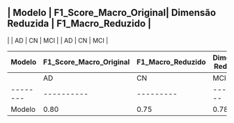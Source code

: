 | Modelo | F1_Score_Macro_Original| Dimensão Reduzida | F1_Macro_Reduzido |
---------------------------------------------------------------------------
|        |   AD  |   CN  |  MCI   |                  | AD | CN | MCI      | 




| Modelo | F1_Score_Macro_Original | F1_Macro_Reduzido | Dimensão Reduzida |
|--------|-------------------------|-------------------|-------------------|
|        | AD       | CN      | MCI     | AD      | CN      | MCI     | AD  | CN  | MCI |
|--------|----------|---------|---------|---------|---------|---------|-----|-----|-----|
| Modelo | 0.80     | 0.75    | 0.78    | 0.82    | 0.79    | 0.80    | 50  | 45  | 48  |
